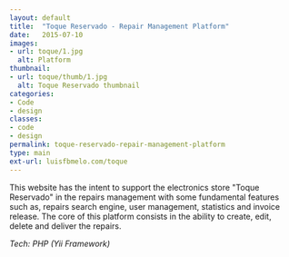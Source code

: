 ```yaml
---
layout: default
title:  "Toque Reservado - Repair Management Platform"
date:   2015-07-10
images: 
- url: toque/1.jpg
  alt: Platform
thumbnail:
- url: toque/thumb/1.jpg
  alt: Toque Reservado thumbnail
categories:
- Code
- design
classes:
- code
- design
permalink: toque-reservado-repair-management-platform
type: main
ext-url: luisfbmelo.com/toque
---
```

This website has the intent to support the electronics store "Toque Reservado" in the repairs management with some fundamental features such as, repairs search engine, user management, statistics and invoice release. The core of this platform consists in the ability to create, edit, delete and deliver the repairs.

*Tech: PHP (Yii Framework)*
